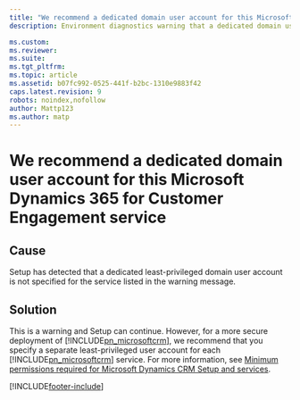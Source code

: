 ```yaml
---
title: "We recommend a dedicated domain user account for this Microsoft Dynamics 365 for Customer Engagement service | Microsoft Docs"
description: Environment diagnostics warning that a dedicated domain user account is recommended as the service identity.

ms.custom: 
ms.reviewer: 
ms.suite: 
ms.tgt_pltfrm: 
ms.topic: article
ms.assetid: b07fc992-0525-441f-b2bc-1310e9883f42
caps.latest.revision: 9
robots: noindex,nofollow
author: Mattp123
ms.author: matp
---
```

# We recommend a dedicated domain user account for this Microsoft Dynamics 365 for Customer Engagement service

## Cause
  
 Setup has detected that a dedicated least-privileged domain user account is not specified for the service listed in the warning message.  
  
 ## Solution
  
 This is a warning and Setup can continue. However, for a more secure deployment of [!INCLUDE[pn_microsoftcrm](../includes/pn-microsoftcrm.md)], we recommend that you specify a separate least-privileged user account for each [!INCLUDE[pn_microsoftcrm](../includes/pn-microsoftcrm.md)] service. For more information, see [Minimum permissions required for Microsoft Dynamics CRM Setup and services](/previous-versions/dynamicscrm-2016/deployment-administrators-guide/hh699825(v=crm.8)).



[!INCLUDE[footer-include](../../../includes/footer-banner.md)]